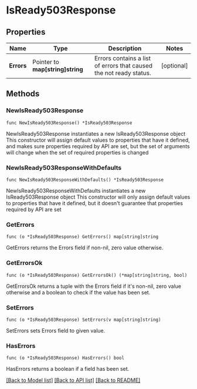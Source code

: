 # IsReady503Response

## Properties

| Name       | Type                             | Description                                                        | Notes      |
| ---------- | -------------------------------- | ------------------------------------------------------------------ | ---------- |
| **Errors** | Pointer to **map[string]string** | Errors contains a list of errors that caused the not ready status. | [optional] |

## Methods

### NewIsReady503Response

`func NewIsReady503Response() *IsReady503Response`

NewIsReady503Response instantiates a new IsReady503Response object This
constructor will assign default values to properties that have it defined, and
makes sure properties required by API are set, but the set of arguments will
change when the set of required properties is changed

### NewIsReady503ResponseWithDefaults

`func NewIsReady503ResponseWithDefaults() *IsReady503Response`

NewIsReady503ResponseWithDefaults instantiates a new IsReady503Response object
This constructor will only assign default values to properties that have it
defined, but it doesn't guarantee that properties required by API are set

### GetErrors

`func (o *IsReady503Response) GetErrors() map[string]string`

GetErrors returns the Errors field if non-nil, zero value otherwise.

### GetErrorsOk

`func (o *IsReady503Response) GetErrorsOk() (*map[string]string, bool)`

GetErrorsOk returns a tuple with the Errors field if it's non-nil, zero value
otherwise and a boolean to check if the value has been set.

### SetErrors

`func (o *IsReady503Response) SetErrors(v map[string]string)`

SetErrors sets Errors field to given value.

### HasErrors

`func (o *IsReady503Response) HasErrors() bool`

HasErrors returns a boolean if a field has been set.

[[Back to Model list]](../README.md#documentation-for-models)
[[Back to API list]](../README.md#documentation-for-api-endpoints)
[[Back to README]](../README.md)
